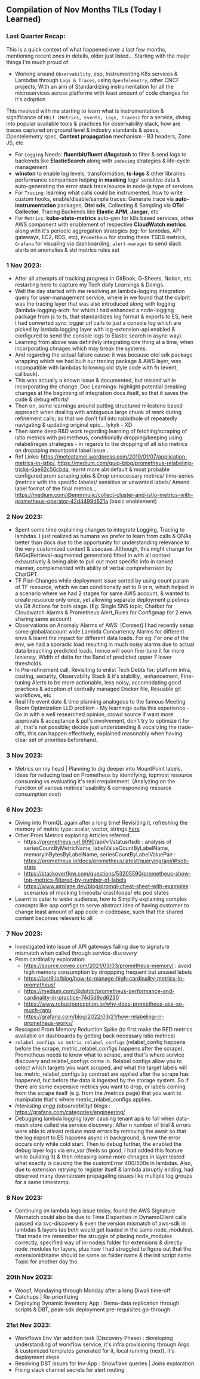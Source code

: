 ## Compilation of Nov Months TILs (Today I Learned)

### Last Quarter Recap:
This is a quick context of what happened over a last few months, mentioning recent ones in details, older just listed... Starting with the major things I'm much proud of:
- Working around `Observability`, esp, Instrumenting K8s services & Lambdas through `Logs & Traces`, using `OpenTelemetry`, other CNCF projects; With an aim of Standardizing instrumentation for all the microservices across platforms with least amount of code changes for it's adoption

This involved with me starting to learn what is instrumentation & significance of `MELT (Metrics, Events, Logs, Traces)` for a service, diving into popular available tools & practices for observability stack, how are traces captured on ground level & industry standards & specs, Opentelemetry spec, **Context propagation** mechanism - B3 headers, Zone JS, etc
- For `Logging` Needs: **fluentbit/fluent d/logstash** to filter & send logs to backends like **ElasticSearch** along with `indexing` strategies & life-cycle management
- **winston** to enable log levels, transformation; **ts-logs** & other libraries performance comparison helping in **masking** logs' sensitive data & auto-generating the error stack trace/source in node-js type of services
- For `Tracing`: learning what calls could be instrumented, how to write custom hooks, enable/disable/sample traces: Generate trace via **auto-instrumentation** packages, **Otel sdk**, Collecting & Sampling via **OTel Collector**, Tracing Backends like **Elastic APM**, **Jaegar**, etc
- For `Metrics`: **kube-state-metrics** auto-gen for k8s based services, other AWS component with enablement of respective **CloudWatch metrics** along with it's periodic aggregation strategies (eg: for lambdas, API gateways, EC2, RDS, etc), `Prometheus` for storing these TSDB metrics, `Grafana` for visualing via dashboarding, `alert-manager` to send slack alerts on anomalies & std metrics rules set

### 1 Nov 2023:
- After all attempts of tracking progress in GitBook, G-Sheets, Notion, etc. restarting here to capture my Tech daily Learnings & Doings.
- Well the day started with me resolving an lambda-logging integration query for user-management service, where in we found that the culprit was the tracing layer that was also introduced along with logging (lambda-logging-arch: for which I had enhanced a node-logging package from js to ts, that standardizes log format & exports to ES, here I had converted sync logger url calls to just a console log which are picked by lambda logging layer with log-extension-api enabled & configured to send the console logs to Elastic search in async way).
- Learning from above was definitely integrating one thing at a time, when incorporating chnages which may break the systems.
- And regarding the actual failure cause: it was because otel sdk package wrapping which we had built our tracing package & AWS layer, was incompatible with lambdas following old style code with fn (event, callback).
- This was actually a known issue & documented, but missed while incorporating the change. Doc Learnings: highlight potential breaking changes at the beginning of integration docs itself, so that it saves the code & debug efforts!
- Then on, some learnings around putting structured milestone based approach when dealing with ambiguous large chunk of work during refinement calls; so that we don't fall into rabbithole of repeatedly navigating & updating original epic... Iykyk - XD
- Then some deep R&D work regarding learning of fetching/scraping of istio metrics with prometheus, conditionally dropping/keeping using relabel/regex strategies - in regards to the dropping of all istio metrics on droppping mountpoint label issue..
- Ref Links: https://meteatamel.wordpress.com/2019/01/07/application-metrics-in-istio/, https://medium.com/quiq-blog/prometheus-relabeling-tricks-6ae62c56cbda, learnt more abt default & most probable configured prom scraping jobs & Drop unnecessary metrics/ time-series (metrics with the specific labels)/ sensitive or unwanted labels/ Amend label format of the final metrics.., https://medium.com/@emirmujic/collect-cluster-and-istio-metrics-with-prometheus-operator-42d4499d621a (basic enablement)

### 2 Nov 2023:
- Spent some time explaining changes to integrate Logging, Tracing to lambdas. I just realized as humans we prefer to learn from calls & QNAs better than docs due to the opportunity for understanding relevance to the very customized context & usecase. Although, this might change for RAGs(Retrieval-augmented generation) fitted in with all context exhaustively & being able to pull out most specific info in ranked manner, complemented with ability of verbal comprehension by ChatGPT.
- TF Plan Changes while deployment issue sorted by using count param of TF resource, which we can conditionally set to 0 or n, which helped in a scenario where we had 2 stages for same AWS account, & wanted to create resource only once, yet allowing separate deployment pipelines via Git Actions for both stage. (Eg: Single SNS topic, Chatbot for Cloudwatch Alarms & Prometheus Alert_Rules for Configmap for 2 envs sharing same account)
- Observations on Anomaly Alarms of AWS: [Context] I had recently setup some global/account wide Lambda Concurrency Alarms for different envs & learnt the impact for different data loads. For eg: For one of the env, we had a sporadic load resulting in much noisy alarms due to actual data breaching predicted loads, hence will soon fine-tune it for more leniency, Width of delta for the Band of predicted upper 7 lower thresholds.
- In Pre-refinement call, Revisiting to enlist Tech Debts for: platform infra, costing, security, Observabilty Stack & it's stability,. enhancement, Fine-tuning Alerts to be more actionable, less noisy, accomodating good practices & adoption of centrally managed Docker file, Resuable git workflows, etc
- Real life event date & time planning analogous to the famous Meeting Room Optimization LLD problem - My learnings outta this experience - Go in with a well researched opinion, crowd source if want more approvals & acceptance & ppl's involvement, don't try to optimize it for all, that's not possible; decide just understanding & vocalizing the trade-offs, this can happen effectively, explained reasonably when having clear set of priorities beforehand.

### 3 Nov 2023:
- Metrics on my head | Planning to dig deeper into MountPoint labels, ideas for reducing load on Prometheus by identifying, topmost resource consuming vs evaluating it's real rrequirement. (Analyzing on the Function of various metrics' usability & corresponding resource consumption cost)

### 6 Nov 2023:
- Diving into PromQL again after a long time! Revisiting it, refreshing the memory of metric type: scalar, vector, strings [here](https://www.infracloud.io/blogs/promql-prometheus-guide/#what-is-prometheus-query-language-promql)
- Other Prom Metrics exploring Articles referred:
  - https://<prometheus-url:9090>/api/v1/status/tsdb : analysis of seriesCountByMetricName, labelValueCountByLabelName, memoryInBytesByLabelName, seriesCountByLabelValuePair : https://prometheus.io/docs/prometheus/latest/querying/api/#tsdb-stats
  - https://stackoverflow.com/questions/53205590/prometheus-show-top-metrics-filtered-by-number-of-labels
  - https://www.airplane.dev/blog/promql-cheat-sheet-with-examples : scenarios of mocking timeouts/ crashloops/ etc pod states
- Learnt to cater to wider audience, how to Simplify explaining complex concepts like app configs to serve abstract idea of having customer to change least amount of app code in codebase, such that the shared content becomes relevant to all

### 7 Nov 2023:
- Investigated into issue of API gateways failing due to signature mismatch when called through service-discovery
- Prom cardinality exploration:
  - https://source.coveo.com/2021/03/03/prometheus-memory/ : avoid high memory consumption by droppping frequent but unused labels
  - https://last9.io/blog/how-to-manage-high-cardinality-metrics-in-prometheus/
  - https://medium.com/@dotdc/prometheus-performance-and-cardinality-in-practice-74d5d9cd6230
  - https://www.robustperception.io/why-does-prometheus-use-so-much-ram/
  - https://grafana.com/blog/2022/03/21/how-relabeling-in-prometheus-works/
- Rescoped Prom Memory Reduction Spike (to first make the RED metrics available on dashboards by getting back necessary istio metrics)
- `relabel_configs vs metric_relabel_configs` (relabel_config happens before the scrape, metric_relabel_configs happens after the scrape). Prometheus needs to know what to scrape, and that's where service discovery and relabel_configs come in. Relabel configs allow you to select which targets you want scraped, and what the target labels will be. metric_relabel_configs by contrast are applied after the scrape has happened, but before the data is ingested by the storage system. So if there are some expensive metrics you want to drop, or labels coming from the scrape itself (e.g. from the /metrics page) that you want to manipulate that's where  metric_relabel_configs applies.
- _Interesting engg (observability) blogs_ : https://grafana.com/categories/engineering/
- Debugging lambda logging layer causing tenant apis to fail when data-mesh store called via service discovery: After n number of trial & errors were able to atleast reduce most errors by removing the await so that the log export to ES happens async in background, & now the error occurs only while cold start. Then to debug further, the enabled the debug layer logs via env_var (feels so good, I had added this feature while building it) & then releasing some more chnages in layer tested what exactly is causing the the customError 400/500s in lambdas. Also, due to extension retrying to register itself & lambda abruptly ending, had observed many downstream propagating issues like multiple log groups for a same timestamp.

### 8 Nov 2023:
- Continuing on lambda logs issue today, found the AWS Signature Mismatch could also be due to Time Disparities in DynamoClient calls passed via svc-discovery & even the version mismatch of aws-sdk in lambdas & layers (as both would get loaded in the same node_modules). That made me remember the struggle of placing node_modules correctly, specified way of in-nodejs folder for extensions & directly node_modules for layers, plus how I had struggled to figure out that the extensionid/name should be same as folder name & the init script name. Topic for another day tho.

### 20th Nov 2023:
- Wooof, Mondaying through Monday after a long Diwali time-off
- Catchups | Re-prioritizing 
- Deploying Dynamic Inventory App : Demo-data replication through scripts & DBT, peak-sdk deployment pre-requisites go-through 

### 21st Nov 2023:
- Workflows Env Var addition task (Discovery Phase) : developing understanding of workflow service, it's infra provisioning through Argo & customized templates generated for it, local running (next), it's deployment steps
- Resolving DBT issues for Inv-App : Snowflake queries | Joins exploration
- Fixing slack channel secrets for alert routing



